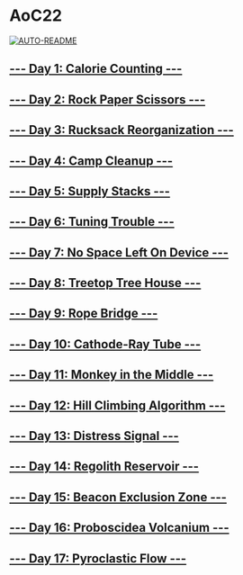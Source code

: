 # AoC22

[![AUTO-README](https://github.com/Reynouts/AoC22/actions/workflows/readme.yml/badge.svg?branch=master)](https://github.com/Reynouts/AoC22/actions/workflows/readme.yml)


## [--- Day 1: Calorie Counting ---](http://adventofcode.com/2022/day/1)


## [--- Day 2: Rock Paper Scissors ---](http://adventofcode.com/2022/day/2)


## [--- Day 3: Rucksack Reorganization ---](http://adventofcode.com/2022/day/3)


## [--- Day 4: Camp Cleanup ---](http://adventofcode.com/2022/day/4)


## [--- Day 5: Supply Stacks ---](http://adventofcode.com/2022/day/5)


## [--- Day 6: Tuning Trouble ---](http://adventofcode.com/2022/day/6)


## [--- Day 7: No Space Left On Device ---](http://adventofcode.com/2022/day/7)


## [--- Day 8: Treetop Tree House ---](http://adventofcode.com/2022/day/8)


## [--- Day 9: Rope Bridge ---](http://adventofcode.com/2022/day/9)


## [--- Day 10: Cathode-Ray Tube ---](http://adventofcode.com/2022/day/10)


## [--- Day 11: Monkey in the Middle ---](http://adventofcode.com/2022/day/11)


## [--- Day 12: Hill Climbing Algorithm ---](http://adventofcode.com/2022/day/12)


## [--- Day 13: Distress Signal ---](http://adventofcode.com/2022/day/13)


## [--- Day 14: Regolith Reservoir ---](http://adventofcode.com/2022/day/14)


## [--- Day 15: Beacon Exclusion Zone ---](http://adventofcode.com/2022/day/15)


## [--- Day 16: Proboscidea Volcanium ---](http://adventofcode.com/2022/day/16)


## [--- Day 17: Pyroclastic Flow ---](http://adventofcode.com/2022/day/17)

